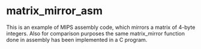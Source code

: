 # matrix_mirror_asm
This is an example of MIPS assembly code, which mirrors a matrix of 4-byte integers.
Also for comparison purposes the same matrix_mirror function done in assembly has been implemented in a C program.
